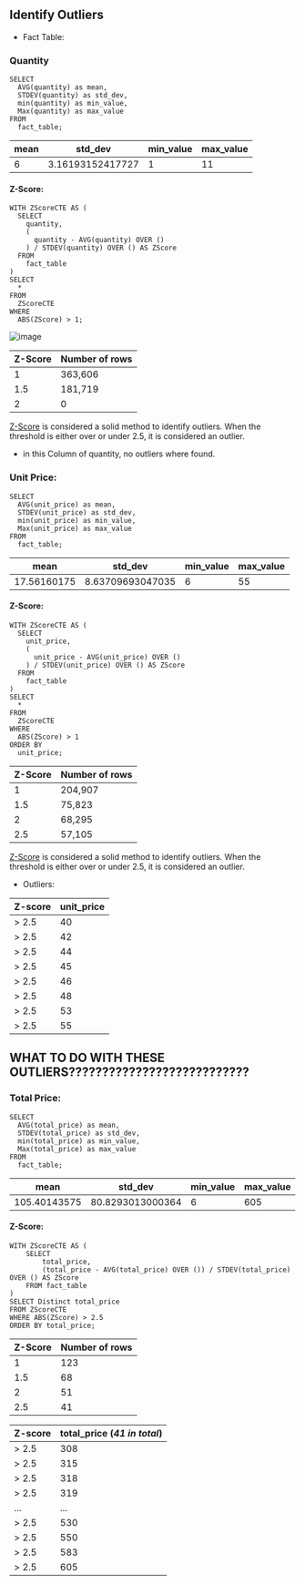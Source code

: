 ## Identify Outliers

- Fact Table:

### Quantity

```
SELECT 
  AVG(quantity) as mean, 
  STDEV(quantity) as std_dev, 
  min(quantity) as min_value, 
  Max(quantity) as max_value 
FROM 
  fact_table;

```

| mean	| std_dev	|min_value	| max_value
|--|--|--|--|
|6| 3.16193152417727	| 1|11

#### Z-Score:

```
WITH ZScoreCTE AS (
  SELECT 
    quantity, 
    (
      quantity - AVG(quantity) OVER ()
    ) / STDEV(quantity) OVER () AS ZScore 
  FROM 
    fact_table
) 
SELECT 
  * 
FROM 
  ZScoreCTE 
WHERE 
  ABS(ZScore) > 1;

```

![image](https://github.com/mfernandezcean/ECommerce_Data_Analysis/assets/105746149/3bed7f92-9588-4f56-b145-68ab746ae83c)

| Z-Score| Number of rows	|
|--|--|
|1| 363,606
|1.5|181,719
|2| 0

[Z-Score](https://umsystem.pressbooks.pub/isps/chapter/chapter-4/) is considered a solid method to identify outliers. When the threshold is either over or under 2.5, it is considered an outlier.

- in this Column of quantity, no outliers where found.

### Unit Price:

```
SELECT 
  AVG(unit_price) as mean, 
  STDEV(unit_price) as std_dev, 
  min(unit_price) as min_value, 
  Max(unit_price) as max_value 
FROM 
  fact_table;
```

| mean	| std_dev	|min_value	| max_value
|--|--|--|--|
|17.56160175	| 8.63709693047035		| 6|55



#### Z-Score:

```
WITH ZScoreCTE AS (
  SELECT 
    unit_price, 
    (
      unit_price - AVG(unit_price) OVER ()
    ) / STDEV(unit_price) OVER () AS ZScore 
  FROM 
    fact_table
) 
SELECT 
  * 
FROM 
  ZScoreCTE 
WHERE 
  ABS(ZScore) > 1 
ORDER BY 
  unit_price;

```

| Z-Score| Number of rows	|
|--|--|
|1| 204,907
|1.5|75,823
|2| 68,295
|2.5|57,105

[Z-Score](https://umsystem.pressbooks.pub/isps/chapter/chapter-4/) is considered a solid method to identify outliers. When the threshold is either over or under 2.5, it is considered an outlier.

- Outliers:

Z-score|unit_price|
|--|--|
|> 2.5|40|
|> 2.5|42|
|> 2.5|44|
|> 2.5|45|
|> 2.5|46|
|> 2.5|48|
|> 2.5|53|
|> 2.5|55|

## WHAT TO DO WITH THESE OUTLIERS???????????????????????????


### Total Price:

```
SELECT 
  AVG(total_price) as mean, 
  STDEV(total_price) as std_dev, 
  min(total_price) as min_value, 
  Max(total_price) as max_value 
FROM 
  fact_table;

```

| mean	| std_dev	|min_value	| max_value
|--|--|--|--|
|105.40143575	| 80.8293013000364	| 6|605

#### Z-Score:

```
WITH ZScoreCTE AS (
    SELECT
        total_price,
        (total_price - AVG(total_price) OVER ()) / STDEV(total_price) OVER () AS ZScore
    FROM fact_table
)
SELECT Distinct total_price
FROM ZScoreCTE
WHERE ABS(ZScore) > 2.5 
ORDER BY total_price;
```

| Z-Score| Number of rows	|
|--|--|
|1| 123
|1.5|68
|2| 51
|2.5|41

Z-score|total_price (*41 in total*)|
|--|--|
|> 2.5|308
|> 2.5|315
|> 2.5|318
|> 2.5|319
|...|...
|> 2.5|530
|> 2.5|550
|> 2.5|583
|> 2.5|605

